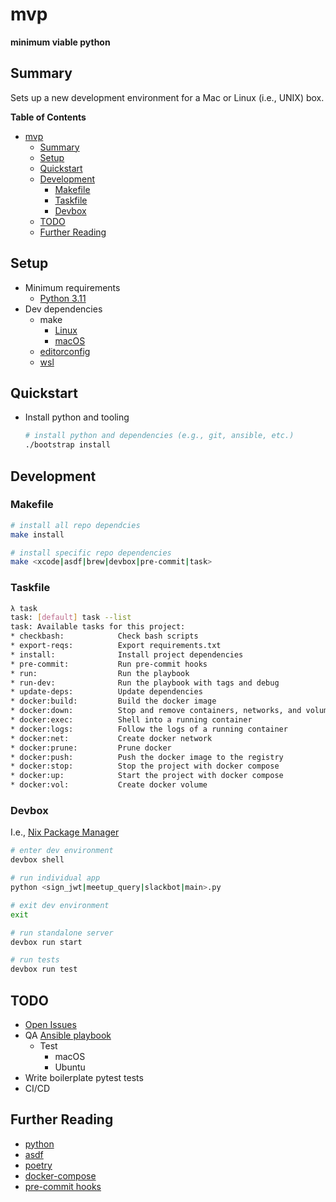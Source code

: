 # mvp

<!-- !["It's dangerous to go alone! Take this."](static/image.jpg) -->
<!-- <img src="https://user-images.githubusercontent.com/4097471/144654508-823c6e31-5e10-404c-9f9f-0d6b9d6ce617.jpg" width="300"> -->

**minimum viable python**

## Summary
Sets up a new development environment for a Mac or Linux (i.e., UNIX) box.

**Table of Contents**
* [mvp](#mvp)
  * [Summary](#summary)
  * [Setup](#setup)
  * [Quickstart](#quickstart)
  * [Development](#development)
    * [Makefile](#makefile)
    * [Taskfile](#taskfile)
    * [Devbox](#devbox)
  * [TODO](#todo)
  * [Further Reading](#further-reading)

## Setup
* Minimum requirements
  * [Python 3.11](https://www.python.org/downloads/)
* Dev dependencies
  * make
    * [Linux](https://www.gnu.org/software/make/)
    * [macOS](https://www.freecodecamp.org/news/install-xcode-command-line-tools/)
  * [editorconfig](https://editorconfig.org/)
  * [wsl](https://docs.microsoft.com/en-us/windows/wsl/setup/environment)

## Quickstart
* Install python and tooling
    ```bash
    # install python and dependencies (e.g., git, ansible, etc.)
    ./bootstrap install
    ```

## Development
### Makefile
```bash
# install all repo dependcies
make install

# install specific repo dependencies
make <xcode|asdf|brew|devbox|pre-commit|task>
```

### Taskfile
```bash
λ task
task: [default] task --list
task: Available tasks for this project:
* checkbash:            Check bash scripts
* export-reqs:          Export requirements.txt
* install:              Install project dependencies
* pre-commit:           Run pre-commit hooks
* run:                  Run the playbook
* run-dev:              Run the playbook with tags and debug
* update-deps:          Update dependencies
* docker:build:         Build the docker image
* docker:down:          Stop and remove containers, networks, and volumes with docker compose
* docker:exec:          Shell into a running container               
* docker:logs:          Follow the logs of a running container               
* docker:net:           Create docker network 
* docker:prune:         Prune docker          
* docker:push:          Push the docker image to the registry                
* docker:stop:          Stop the project with docker compose                  
* docker:up:            Start the project with docker compose                  
* docker:vol:           Create docker volume  
```

### Devbox
I.e., [Nix Package Manager](https://search.nixos.org/packages)
```bash
# enter dev environment
devbox shell

# run individual app
python <sign_jwt|meetup_query|slackbot|main>.py

# exit dev environment
exit

# run standalone server
devbox run start

# run tests
devbox run test
```

## TODO
* [Open Issues](https://github.com/pythoninthegrass/mvp/issues)
* QA [Ansible playbook](ansible/playbook.yml)
  * Test
    * macOS
    * Ubuntu
* Write boilerplate pytest tests
* CI/CD

## Further Reading
* [python](https://www.python.org/)
* [asdf](https://asdf-vm.com/guide/getting-started.html#_2-download-asdf)
* [poetry](https://python-poetry.org/docs/)
* [docker-compose](https://docs.docker.com/compose/install/)
* [pre-commit hooks](https://pre-commit.com/)

